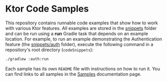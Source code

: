 # Ktor Code Samples

This repository contains runnable code examples that show how to work with various Ktor features. All examples are stored in the [snippets](snippets) folder and can be run using a **run** Gradle task that depends on an example location. For example, to run an example demonstrating the Authentication feature (the [snippets/auth](snippets/auth) folder), execute the following command in a repository's root directory (`codeSnippets`): 
```bash
./gradlew :auth:run
```
Each sample has its own `README` file with instructions on how to run it. You can find links to all samples in the [Samples](https://ktor.io/docs/samples.html) documentation page.